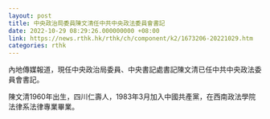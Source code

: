 ```yaml
---
layout: post
title: 中央政治局委員陳文清任中共中央政法委員會書記
date: 2022-10-29 08:29:26.000000000 +08:00
link: https://news.rthk.hk/rthk/ch/component/k2/1673206-20221029.htm
categories: rthk
---
```


內地傳媒報道，現任中央政治局委員、中央書記處書記陳文清已任中共中央政法委員會書記。

陳文清1960年出生，四川仁壽人，1983年3月加入中國共產黨，在西南政法學院法律系法律專業畢業。
